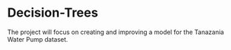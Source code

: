 # Decision-Trees
The project will focus on creating and improving a model for the Tanazania Water Pump dataset.
